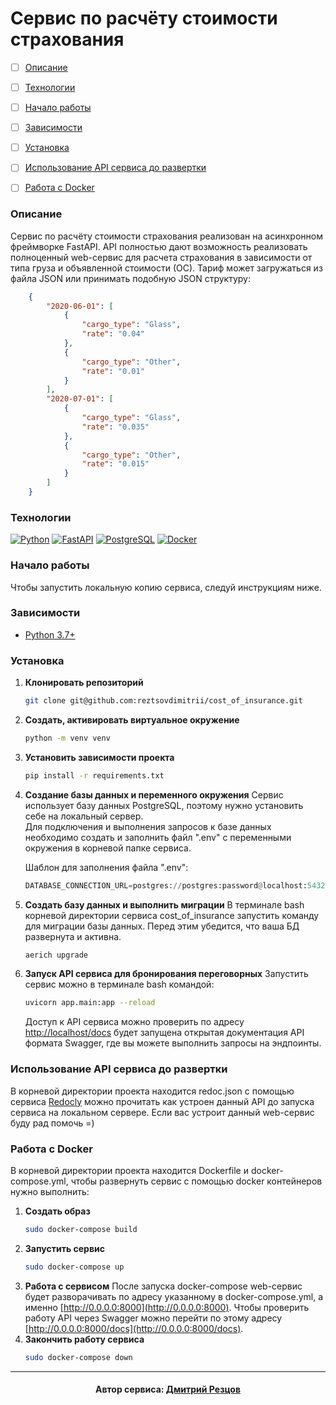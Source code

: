 # Cервис по расчёту стоимости страхования

- [ ] [Описание](#описание)
- [ ] [Технологии](#технологии)
- [ ] [Начало работы](#начало-работы)
- [ ] [Зависимости](#зависимости)
- [ ] [Установка](#установка)
- [ ] [Использование API сервиса до развертки](#использование-api-сервиса-до-развертки)
- [ ] [Работа с Docker](#работа-с-docker)
 

### Описание
Сервис по расчёту стоимости страхования реализован на асинхронном фреймворке FastAPI.
API полностью дают возможность реализовать полноценный web-сервис для расчета страхования  в зависимости от типа груза и объявленной стоимости (ОС).
Тариф может загружаться из файла JSON или принимать подобную JSON структуру:
```json
    {
	    "2020-06-01": [
		    {
			    "cargo_type": "Glass",
			    "rate": "0.04"
			},
			{
				"cargo_type": "Other",
				"rate": "0.01"
			}
		],
		"2020-07-01": [
			{
				"cargo_type": "Glass",
				"rate": "0.035"
			},
			{
				"cargo_type": "Other",
				"rate": "0.015"
			}
		]
	}
```

### Технологии
[![Python][Python-badge]][Python-url] [![FastAPI][FastAPI-badge]][FastAPI-url] [![PostgreSQL][PostgreSQL-badge]][PostgreSQL-url] [![Docker][Docker-badge]][Docker-url] 

### Начало работы

Чтобы запустить локальную копию сервиса, следуй инструкциям ниже.

### Зависимости

- [Python 3.7+][Python-url]

### Установка

1. **Клонировать репозиторий**

    ```bash
    git clone git@github.com:reztsovdimitrii/cost_of_insurance.git
    ```
2. **Создать, активировать виртуальное окружение**
	```bash
    python -m venv venv
    ```
3. **Установить зависимости проекта**
    ```bash
    pip install -r requirements.txt
    ```
4. **Создание базы данных и переменного окружения**
	Сервис использует базу данных PostgreSQL, поэтому нужно установить себе на локальный сервер.  
	Для подключения и выполнения запросов к базе данных необходимо создать и заполнить файл ".env" с переменными окружения в корневой папке сервиса.

	Шаблон для заполнения файла ".env":
	```python
	DATABASE_CONNECTION_URL=postgres://postgres:password@localhost:5432/postgres # ссылка на подключение к вашей БД
	```
5.  **Создать базу данных и выполнить миграции**
	В терминале bash корневой директории сервиса cost_of_insurance  запустить команду для миграции базы данных. Перед этим убедится, что ваша БД развернута и активна.
	```bash
	aerich upgrade
	```
6. **Запуск API сервиса для бронирования переговорных**
	Запустить сервис можно в терминале bash командой:
	```bash
	uvicorn app.main:app --reload
	```
	Доступ к API сервиса можно проверить по адресу [http://localhost/docs](http://localhost:8000/docs) будет запущена открытая документация API формата Swagger, где вы можете выполнить запросы на эндпоинты.

### Использование API сервиса до развертки
В корневой директории проекта находится redoc.json с помощью сервиса [Redocly](https://redocly.github.io/redoc/) можно прочитать как устроен данный API до запуска сервиса на локальном сервере. Если вас устроит данный web-сервис буду рад помочь =)

### Работа с Docker
В корневой директории проекта находится Dockerfile и docker-compose.yml, чтобы развернуть сервис с помощью docker контейнеров нужно выполнить:

1. **Создать образ**
    ```bash
    sudo docker-compose build
    ```
2. **Запустить сервис**
    ```bash
    sudo docker-compose up
    ```
3. **Работа с сервисом**
После запуска docker-compose  web-сервис будет разворачивать по адресу указанному в docker-compose.yml, а именно [http://0.0.0.0:8000](http://0.0.0.0:8000). Чтобы проверить работу API через Swagger  можно перейти по этому адресу  [http://0.0.0.0:8000/docs](http://0.0.0.0:8000/docs).
4. **Закончить работу сервиса**
	```bash
    sudo docker-compose down
    ```
---

<h4 align="center">
Автор сервиса: <a href="https://github.com/reztsovdimitrii">Дмитрий Резцов</a>
</h4>

<!-- MARKDOWN BADGES & URLs -->

[Python-url]: https://www.python.org/
[Python-badge]: https://img.shields.io/badge/python-3670A0?style=for-the-badge&logo=python&logoColor=ffdd54
[FastAPI-url]: https://fastapi.tiangolo.com/
[FastAPI-badge]: https://img.shields.io/badge/FastAPI-009688.svg?style=for-the-badge&logo=FastAPI&logoColor=white
[PostgreSQL-url]: https://www.postgresql.org/
[PostgreSQL-badge]: https://img.shields.io/badge/PostgreSQL-4169E1.svg?style=for-the-badge&logo=PostgreSQL&logoColor=white
[Docker-url]: https://www.docker.com/
[Docker-badge]: https://img.shields.io/badge/Docker-2496ED.svg?style=for-the-badge&logo=Docker&logoColor=white

